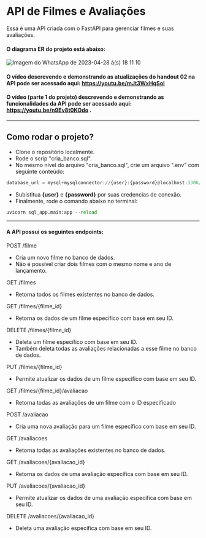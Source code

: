 # API de Filmes e Avaliações
 Essa é uma API criada com o FastAPI para gerenciar filmes e suas avaliações. 

#### O diagrama ER do projeto está abaixo:
![Imagem do WhatsApp de 2023-04-28 à(s) 18 11 10](https://user-images.githubusercontent.com/72052521/235273891-855c2d17-463e-4368-9c68-f6553cc3a537.jpg)

#### O vídeo descrevendo e demonstrando as atualizações do handout 02 na API pode ser acessado aqui: https://youtu.be/mJt3WxHqSoI

#### O vídeo (parte 1 do projeto) descrevendo e demonstrando as funcionalidades da API pode ser acessado aqui: https://youtu.be/n9Ev8t0KOdo .
-------------------------------------------------
## Como rodar o projeto?
- Clone o repositório localmente.
- Rode o scrip "cria_banco.sql".
- No mesmo nível do arquivo "cria_banco.sql", crie um arquivo ".env" com seguinte conteúdo:
```python
database_url = mysql+mysqlconnector://{user}:{password}@localhost:3306/sql_app
```
- Subistitua **{user}** e **{password}** por suas credencias de conexão. 
- Finalmente, rode o comando abaixo no terminal:
```python
uvicorn sql_app.main:app --reload
```
-------------------------------------------------
#### A API possui os seguintes endpoints:

POST /filme
- Cria um novo filme no banco de dados.
- Não é possível criar dois filmes com o mesmo nome e ano de lançamento.

GET /filmes
- Retorna todos os filmes existentes no banco de dados.

GET /filmes/{filme_id}
- Retorna os dados de um filme específico com base em seu ID.

DELETE /filmes/{filme_id}
- Deleta um filme específico com base em seu ID.
- Também deleta todas as avaliações relacionadas a esse filme no banco de dados.

PUT /filmes/{filme_id}
- Permite atualizar os dados de um filme específico com base em seu ID.

GET /filmes/{filme_id}/avaliacao
- Retorna todas as avaliações de um filme com o ID especificado

POST /avaliacao
- Cria uma nova avaliação para um filme específico com base em seu ID.

GET /avaliacoes
- Retorna todas as avaliações existentes no banco de dados.

GET /avaliacoes/{avaliacao_id}
- Retorna os dados de uma avaliação específica com base em seu ID.

PUT /avaliacoes/{avaliacao_id}
- Permite atualizar os dados de uma avaliação específica com base em seu ID.

DELETE /avaliacoes/{avaliacao_id}
- Deleta uma avaliação específica com base em seu ID.
